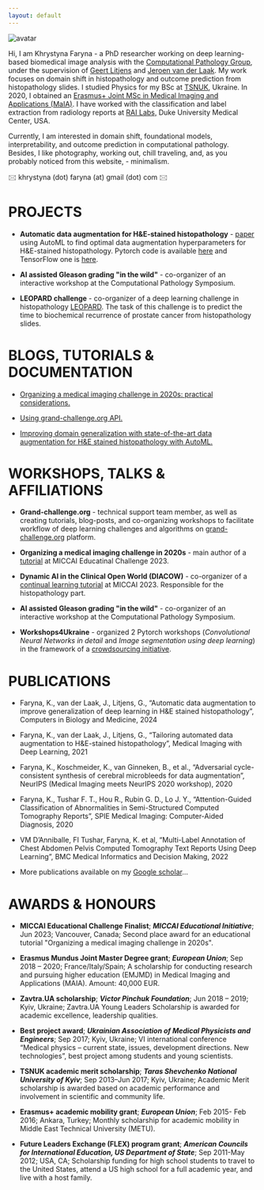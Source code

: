 ```yaml
---
layout: default
---
```



 ![avatar](assets/images/avatar.png)







Hi, I am Khrystyna Faryna - a PhD researcher working on deep learning-based biomedical image analysis with the [Computational Pathology Group](https://www.computationalpathologygroup.eu/), under the supervision of [Geert Litjens](https://geertlitjens.nl/) and [Jeroen van der Laak](https://www.computationalpathologygroup.eu/members/jeroen-van-der-laak/). My work focuses on domain shift in histopathology and outcome prediction from histopathology slides. I studied Physics for my BSc at [TSNUK](https://en.wikipedia.org/wiki/Taras_Shevchenko_National_University_of_Kyiv), Ukraine. In 2020, I obtained an [Erasmus+ Joint MSc in Medical Imaging and Applications (MaIA)](https://maiamaster.udg.edu/). I have worked with the classification and label extraction from radiology reports at [RAI Labs,](https://sites.duke.edu/railabs/) Duke University Medical Center, USA.

Currently, I am interested in domain shift, foundational models, interpretability, and outcome prediction in computational pathology. Besides, I like photography, working out, chill traveling, and, as you probably noticed from this website, - minimalism. 



🖂 khrystyna (dot) faryna (at) gmail (dot) com 🖂




# PROJECTS
- **Automatic data augmentation for H&E-stained histopathology** - [paper](https://www.sciencedirect.com/science/article/pii/S0010482524001021) using AutoML to find optimal data augmentation hyperparameters for H&E-stained histopathology. Pytorch code is available [here](https://github.com/DIAGNijmegen/pathology-he-autoaugmetation) and TensorFlow one is [here](https://github.com/DIAGNijmegen/pathology-he-auto-augment).

- **AI assisted Gleason grading "in the wild"** - co-organizer of an interactive workshop at the Computational Pathology Symposium.

- **LEOPARD challenge** - co-organizer of a deep learning challenge in histopathology [LEOPARD](https://leopard.grand-challenge.org/). The task of this challenge is to predict the time to biochemical recurrence of prostate cancer from histopathology slides.
    

# BLOGS, TUTORIALS & DOCUMENTATION
- [Organizing a medical imaging challenge in 2020s: practical considerations.](https://grand-challenge.org/blogs/organizing-a-medical-imaging-challenge-in-2020s-practical-considerations/)

 
- [Using grand-challenge.org API.](https://grand-challenge.org/documentation/grand-challenge-api/)

- [Improving domain generalization with state-of-the-art data augmentation for H&E stained histopathology with AutoML.](./blogs/automatic-augmentation-he-histopathology.md)
 
# WORKSHOPS, TALKS & AFFILIATIONS
  - **Grand-challenge.org** - technical support team member, as well as creating tutorials, blog-posts, and co-organizing workshops to facilitate workflow of deep learning challenges and algorithms on [grand-challenge.org](https://grand-challenge.org/) platform.

  - **Organizing a medical imaging challenge in 2020s** - main author of a [tutorial](https://continualmedai.github.io/daicow2023/) at MICCAI Educatinal Challenge 2023. 

  - **Dynamic AI in the Clinical Open World (DIACOW)** - co-organizer of a [continual learning tutorial](https://continualmedai.github.io/daicow2023/) at MICCAI 2023. Responsible for the histopathology part.
  
  - **AI assisted Gleason grading "in the wild"** - co-organizer of an interactive workshop at the Computational Pathology Symposium.

  - **Workshops4Ukraine** - organized 2 Pytorch workshops (*Convolutional Neural Networks in detail* and *Image segmentation using deep learning*) in the framework of a [crowdsourcing initiative](https://sites.google.com/view/dariia-mykhailyshyna/main/r-workshops-for-ukraine).  

# PUBLICATIONS
- Faryna, K., van der Laak, J., Litjens, G., “Automatic data augmentation to improve generalization of deep learning in H&E stained histopathology”, Computers in Biology and Medicine, 2024
  
- Faryna, K., van der Laak, J., Litjens, G., “Tailoring automated data augmentation to H&E-stained histopathology”, Medical Imaging with Deep Learning, 2021
  
- Faryna, K., Koschmeider, K., van Ginneken, B., et al., “Adversarial cycle-consistent synthesis of cerebral microbleeds for data augmentation”, NeurIPS (Medical Imaging meets NeurIPS 2020 workshop), 2020
  
- Faryna, K., Tushar F. T., Hou R., Rubin G. D., Lo J. Y., “Attention-Guided Classification of Abnormalities in Semi-Structured Computed Tomography Reports”, SPIE Medical Imaging: Computer-Aided Diagnosis, 2020
  
- VM D’Anniballe, FI Tushar, Faryna, K. et al, “Multi-Label Annotation of Chest Abdomen Pelvis Computed Tomography Text Reports Using Deep Learning”, BMC Medical Informatics and Decision Making, 2022
  
- More publications available on my [Google scholar](https://scholar.google.com/citations?hl=en&user=AxwdnoMAAAAJ&view_op=list_works&gmla=AH70aAVWuGnGL3MrBS2MXpQasrHiAaWOmpGPt2QYgiAcRnc_LTnXZ3xMieS2O3PR10kqhmXDB_W45L9ucqPkSQun1C5LXx_ppcZrH7D5LgOkrMdsr5KGPSTOChJSY2wVzBHxQSW4DrZNtGKlXfW7i5gWIMUIexq0aUjkkrJFplyKVO0&sciund=15610856224343231705)...




# AWARDS & HONOURS 

- **MICCAI Educational Challenge Finalist**; ***MICCAI Educational Initiative***; Jun 2023; Vancouver, Canada; Second place award for an educational tutorial "Organizing a medical imaging challenge in 2020s".


- **Erasmus Mundus Joint Master Degree grant**; ***European Union***; Sep 2018 – 2020; France/Italy/Spain; A scholarship for conducting research and pursuing higher education (EMJMD) in Medical Imaging and Applications (MAIA). Amount: 40,000 EUR.


- **Zavtra.UA scholarship**; ***Victor Pinchuk Foundation***; Jun 2018 – 2019; Kyiv, Ukraine; Zavtra.UA Young Leaders Scholarship is awarded for academic excellence, leadership qualities.


- **Best project award**; ***Ukrainian Association of Medical Physicists and Engineers***; Sep 2017; Kyiv, Ukraine; VI international conference “Medical physics – current state, issues, development directions. New technologies”, best project among students and young scientists.


- **TSNUK academic merit scholarship**; ***Taras Shevchenko National University of Kyiv***; Sep 2013–Jun 2017; Kyiv, Ukraine; Academic Merit scholarship is awarded based on academic performance and involvement in scientific and community life.


- **Erasmus+ academic mobility grant**; ***European Union***; Feb 2015- Feb 2016; Ankara, Turkey; Monthly scholarship for academic mobility in Middle East Technical University (METU).


- **Future Leaders Exchange (FLEX) program grant**; ***American Councils for International Education, US Department of State***; Sep 2011-May 2012; USA, CA; Scholarship funding for high school students to travel to the United States, attend a US high school for a full academic year, and live with a host family.


<!-- Google tag (gtag.js) -->
<script async src="https://www.googletagmanager.com/gtag/js?id=G-W663R1Q497"></script>
<script>
  window.dataLayer = window.dataLayer || [];
  function gtag(){dataLayer.push(arguments);}
  gtag('js', new Date());

  gtag('config', 'G-W663R1Q497');
</script>
